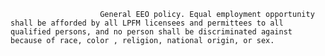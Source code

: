 
                        General EEO policy. Equal employment opportunity shall be afforded by all LPFM licensees and permittees to all qualified persons, and no person shall be discriminated against because of race, color , religion, national origin, or sex.

